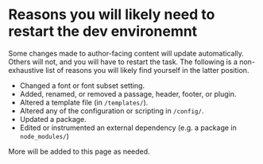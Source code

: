 # Reasons you will likely need to restart the dev environemnt

Some changes made to author-facing content will update automatically. Others will not, and you will have to restart the task. The following is a non-exhaustive list of reasons you will likely find yourself in the latter position.

* Changed a font or font subset setting.
* Added, renamed, or removed a passage, header, footer, or plugin.
* Altered a template file (in `/templates/`).
* Altered any of the configuration or scripting in `/config/`.
* Updated a package.
* Edited or instrumented an external dependency (e.g. a package in `node_modules/`)

More will be added to this page as needed.
